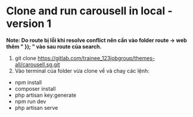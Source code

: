 # Clone and run carousell in local - version 1

**Note: Do route bị lỗi khi resolve conflict nên cần vào folder route -> web thêm " }); " vào sau route của search.**

1. git clone https://gitlab.com/trainee_123jobgroup/themes-all/carousell.sg.git
2. Vào terminal của folder vừa clone về và chaỵ các lệnh:
* npm install
* composer install 
* php artisan key:generate 
* npm run dev
* php artisan serve  
